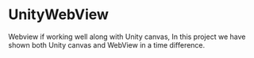 # UnityWebView
Webview if working well along with Unity canvas, In this project we have shown both Unity canvas and WebView in a time difference.
